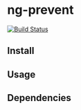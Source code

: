 # ng-prevent
[![Build Status](https://magnum.travis-ci.com/nitayneeman/ng-prevent.svg?token=vHfpxFNvotCsScqrpvMs&branch=master)](https://magnum.travis-ci.com/nitayneeman/ng-prevent)

## Install

## Usage

## Dependencies
